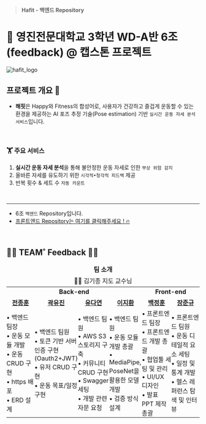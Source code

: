 > #### Hafit - 백엔드 Repository
# 👋 영진전문대학교 3학년 WD-A반 6조(feedback) @ 캡스톤 프로젝트  
![hafit_logo](https://github.com/Team-HAFIT/HAFIT-Client/assets/103083251/6077c313-5d90-437c-8b62-e09cce3e8d0f)  

## 프로젝트 개요 👀  
- **해핏**은 Happy와 Fitness의 합성어로, 사용자가 건강하고 즐겁게 운동할 수 있는 환경을 제공하는 AI 포즈 추정 기술(Pose estimation) 기반 `실시간 운동 자세 분석 서비스`입니다.

<br />

### 🏋️ 주요 서비스

1. **실시간 운동 자세 분석**을 통해 불안정한 운동 자세로 인한 `부상 위험 감지`
2. 올바른 자세를 유도하기 위한 `시각적•청각적 피드백` 제공
3. 반복 횟수 & 세트 수 `자동 카운트` 
  
<br />  

---

- 6조 `백엔드` Repository입니다.  
- [프론트엔드 Repository는 여기를 클릭해주세요 ! 🔥](https://github.com/Team-HAFIT/HAFIT-Client)
<br />

## 👨‍💻 TEAM˚ Feedback 👩‍💻  

<table width="100%">
   <thead>
      <tr align="center">
         <td colspan = "6">
            <span><b>팀 소개</b></span>
         </td>
      </tr>
       <tr align="center">
           <td colspan = "6">
               👨‍🏫 김기종 지도 교수님
           </td>
      </tr>
   </thead>
   <tbody>
       <tr>
           <td align="center" colspan = "4"><b>Back-end</b></td>
           <td align="center" colspan = "2"><b>Front-end</b></td>
       </tr>
       <tr>
           <td align="center"><a href="https://github.com/WDJJH"><b>전종훈</b></a></td>
           <td align="center"><a href="https://github.com/ooyniz"><b>곽유진</b></a></td>
           <td align="center"><a href="https://github.com/da-pri"><b>유다연</b></a></td>
           <td align="center"><a href="https://github.com/LJH-3410"><b>이지환</b></a></td>
           <td align="center"><a href="https://github.com/baegjhoon"><b>백정훈</b></a></td>
           <td align="center"><a href="https://github.com/jjun9"><b>장준규</b></a></td>
       </tr>
       <tr>
            <td width="16%" style="padding:0;">
               • 백엔드 팀장<br />
               • 운동 모듈 개발<br />
               • 운동 CRUD 구현<br />
               • https 배포<br />
               • ERD 설계<br />
            </td>
            <td width="16%" style="padding:0;">
               • 백엔드 팀원<br />
               • 토큰 기반 서버 인증 구현<br/>(Oauth2+JWT)<br />
               • 유저 CRUD 구현<br />
               • 운동 목표/일정 구현<br />
            </td>
            <td width="17%" style="padding:0;">
               • 백엔드 팀원<br />
               • AWS S3 스토리지 구축<br />
               • 커뮤니티 CRUD 구현<br />
               • Swagger 세팅<br />
               • 개발 관련 자문 요청<br />
            </td>
            <td width="17%" style="padding:0;">
               • 백엔드 팀원<br />
               • 운동 모듈 개발 총괄<br />
               • MediaPipe, PoseNet을 활용한 모델 개발<br />
               • 검증 방식 설계<br />
            </td>
            <td width="17%" style="padding:0;">
               • 프론트엔드 팀장<br />
               • 프론트엔드 개발 총괄<br />
               • 협업툴 세팅 및 관리<br />
               • UI/UX 디자인<br />
               • 발표 PPT 제작 총괄
            </td>
            <td width="17%" style="padding:0;">
               • 프론트엔드 팀원<br />
               • 운동 디테일적 요소 세팅<br />
               • 일정 및 통계 개발<br />
               • 헬스 레퍼런스 탐색 및 인터뷰<br />
            </td>
       </tr>
   </tbody>
</table>
